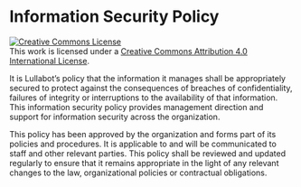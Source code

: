 # Information Security Policy

<a rel="license" href="http://creativecommons.org/licenses/by/4.0/"><img alt="Creative Commons License" style="border-width:0" src="https://i.creativecommons.org/l/by/4.0/88x31.png" /></a><br />This work is licensed under a <a rel="license" href="http://creativecommons.org/licenses/by/4.0/">Creative Commons Attribution 4.0 International License</a>.

It is Lullabot’s policy that the information it manages shall be appropriately secured to protect against the consequences of breaches of confidentiality, failures of integrity or interruptions to the availability of that information. This information security policy provides management direction and support for information security across the organization.

This policy has been approved by the organization and forms part of its policies and procedures. It is applicable to and will be communicated to staff and other relevant parties. This policy shall be reviewed and updated regularly to ensure that it remains appropriate in the light of any relevant changes to the law, organizational policies or contractual obligations.
